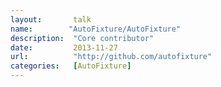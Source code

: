 ```yaml
---
layout:       talk
name:        "AutoFixture/AutoFixture"
description:  "Core contributor"
date:         2013-11-27
url:          "http://github.com/autofixture"
categories:   [AutoFixture]
---
```

